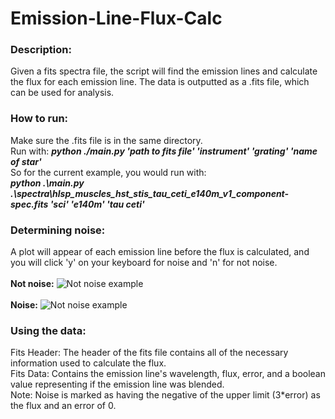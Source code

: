 # Emission-Line-Flux-Calc 

### Description:
Given a fits spectra file, the script will find the emission lines and calculate the flux for each emission line. The data is outputted as a .fits file, which can be used for analysis. 

### How to run:
Make sure the .fits file is in the same directory. <br />
Run with: **_python ./main.py 'path to fits file' 'instrument' 'grating' 'name of star'_** <br />
So for the current example, you would run with: <br />
**_python .\main.py .\spectra\hlsp_muscles_hst_stis_tau_ceti_e140m_v1_component-spec.fits 'sci' 'e140m' 'tau ceti'_** <br />

### Determining noise:
A plot will appear of each emission line before the flux is calculated, and you will click 'y' on your keyboard for noise and 'n' for not noise. </br>
</br>
**Not noise:**
![Not noise example](https://github.com/bellalongo/Flux-and-Line-Measurement-Script/blob/main/not_noise_example.png?raw=true)
</br>
</br>
**Noise:**
![Not noise example](https://github.com/bellalongo/Flux-and-Line-Measurement-Script/blob/main/noise_example.png?raw=true)

### Using the data:
Fits Header: The header of the fits file contains all of the necessary information used to calculate the flux. <br />
Fits Data: Contains the emission line's wavelength, flux, error, and a boolean value representing if the emission line was blended. <br />
Note: Noise is marked as having the negative of the upper limit (3*error) as the flux and an error of 0. <br />

